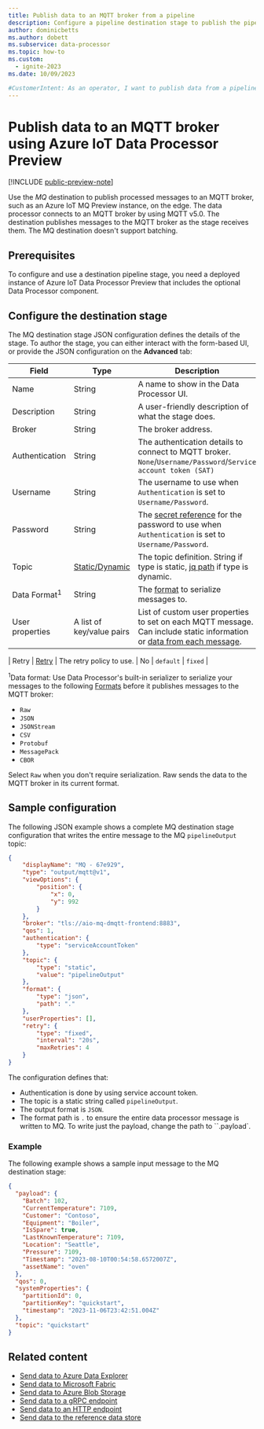 ```yaml
---
title: Publish data to an MQTT broker from a pipeline
description: Configure a pipeline destination stage to publish the pipeline output to an MQTT broker and make it available to other subscribers using Azure IoT Data Processor.
author: dominicbetts
ms.author: dobett
ms.subservice: data-processor
ms.topic: how-to
ms.custom:
  - ignite-2023
ms.date: 10/09/2023

#CustomerIntent: As an operator, I want to publish data from a pipeline to an MQTT broker so that it's available to other subscribers including other data pipelines.
---
```



# Publish data to an MQTT broker using Azure IoT Data Processor Preview

[!INCLUDE [public-preview-note](../includes/public-preview-note.md)]

Use the _MQ_ destination to publish processed messages to an MQTT broker, such as an Azure IoT MQ Preview instance, on the edge. The data processor connects to an MQTT broker by using MQTT v5.0. The destination publishes messages to the MQTT broker as the stage receives them. The MQ destination doesn't support batching.

## Prerequisites

To configure and use a destination pipeline stage, you need a deployed instance of Azure IoT Data Processor Preview that includes the optional Data Processor component.

## Configure the destination stage

The MQ destination stage JSON configuration defines the details of the stage. To author the stage, you can either interact with the form-based UI, or provide the JSON configuration on the **Advanced** tab:

| Field | Type | Description | Required | Default | Example |
| --- | --- | --- | --- | --- | --- |
| Name | String | A name to show in the Data Processor UI.  | Yes | -  | `MQTT broker output` |
| Description | String | A user-friendly description of what the stage does.  | No |  | `Write to topic default/topic1` |
| Broker | String | The broker address.  | Yes | - | `mqtt://mqttEndpoint.cluster.local:1111` |
| Authentication | String | The authentication details to connect to MQTT broker. `None`/`Username/Password`/`Service account token (SAT)`  | Yes | `Service account token (SAT)` | `Username/Password` |
| Username | String | The username to use when `Authentication` is set to `Username/Password`. | No | - | `myusername` |
| Password | String | The [secret reference](../deploy-iot-ops/howto-manage-secrets.md) for the password to use when `Authentication` is set to `Username/Password`. | No | - | `mysecret` |
| Topic | [Static/Dynamic](concept-configuration-patterns.md#static-and-dynamic-fields) | The topic definition. String if type is static, [jq path](concept-configuration-patterns.md#path) if type is dynamic.  | Yes | - | `".topic"` |
| Data Format<sup>1</sup> | String | The [format](concept-supported-formats.md) to serialize messages to. | Yes | - | `Raw` |
| User properties | A list of key/value pairs | List of custom user properties to set on each MQTT message. Can include static information or [data from each message](concept-configuration-patterns.md#static-and-dynamic-fields). | No | `[]` |  |

| Retry | [Retry](concept-configuration-patterns.md#retry) | The retry policy to use.  | No | `default` | `fixed` |

<sup>1</sup>Data format: Use Data Processor's built-in serializer to serialize your messages to the following [Formats](concept-supported-formats.md) before it publishes messages to the MQTT broker:

- `Raw`
- `JSON`
- `JSONStream`
- `CSV`
- `Protobuf`
- `MessagePack`
- `CBOR`

Select `Raw` when you don't require serialization. Raw sends the data to the MQTT broker in its current format.

## Sample configuration

The following JSON example shows a complete MQ destination stage configuration that writes the entire message to the MQ `pipelineOutput` topic:

```json
{
    "displayName": "MQ - 67e929",
    "type": "output/mqtt@v1",
    "viewOptions": {
        "position": {
            "x": 0,
            "y": 992
        }
    },
    "broker": "tls://aio-mq-dmqtt-frontend:8883",
    "qos": 1,
    "authentication": {
        "type": "serviceAccountToken"
    },
    "topic": {
        "type": "static",
        "value": "pipelineOutput"
    },
    "format": {
        "type": "json",
        "path": "."
    },
    "userProperties": [],
    "retry": {
        "type": "fixed",
        "interval": "20s",
        "maxRetries": 4
    }
}
```

The configuration defines that:

- Authentication is done by using service account token.
- The topic is a static string called `pipelineOutput`.
- The output format is `JSON`.
- The format path is `.` to ensure the entire data processor message is written to MQ. To write just the payload, change the path to ``.payload`.

### Example

The following example shows a sample input message to the MQ destination stage:

```json
{
  "payload": {
    "Batch": 102,
    "CurrentTemperature": 7109,
    "Customer": "Contoso",
    "Equipment": "Boiler",
    "IsSpare": true,
    "LastKnownTemperature": 7109,
    "Location": "Seattle",
    "Pressure": 7109,
    "Timestamp": "2023-08-10T00:54:58.6572007Z",
    "assetName": "oven"
  },
  "qos": 0,
  "systemProperties": {
    "partitionId": 0,
    "partitionKey": "quickstart",
    "timestamp": "2023-11-06T23:42:51.004Z"
  },
  "topic": "quickstart"
}
```

## Related content

- [Send data to Azure Data Explorer](../connect-to-cloud/howto-configure-destination-data-explorer.md)
- [Send data to Microsoft Fabric](../connect-to-cloud/howto-configure-destination-fabric.md)
- [Send data to Azure Blob Storage](../connect-to-cloud/howto-configure-destination-blob.md)
- [Send data to a gRPC endpoint](howto-configure-destination-grpc.md)
- [Send data to an HTTP endpoint](howto-configure-destination-http.md)
- [Send data to the reference data store](howto-configure-destination-reference-store.md)
